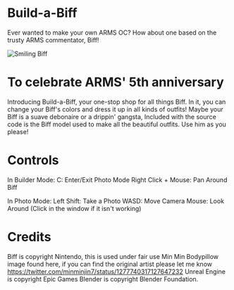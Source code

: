 # Build-a-Biff

Ever wanted to make your own ARMS OC? How about one based on the trusty ARMS commentator, Biff!

![Smiling Biff](https://user-images.githubusercontent.com/100746177/174014511-daf3f8f1-7003-4eb5-884c-0c25c306f9fa.jpg)

# To celebrate ARMS' 5th anniversary
Introducing Build-a-Biff, your one-stop shop for all things Biff. In it, you can change your Biff's colors and dress it up in all kinds of outfits! Maybe your Biff is a suave debonaire or a drippin' gangsta,
Included with the source code is the Biff model used to make all the beautiful outfits. Use him as you please!

# Controls

In Builder Mode:
C: Enter/Exit Photo Mode
Right Click + Mouse: Pan Around Biff

In Photo Mode:
Left Shift: Take a Photo
WASD: Move Camera
Mouse: Look Around (Click in the window if it isn't working)

# Credits
Biff is copyright Nintendo, this is used under fair use
Min Min Bodypillow image found here, if you can find the original artist please let me know https://twitter.com/minminjin7/status/1277740317127647232
Unreal Engine is copyright Epic Games
Blender is copyright Blender Foundation.
